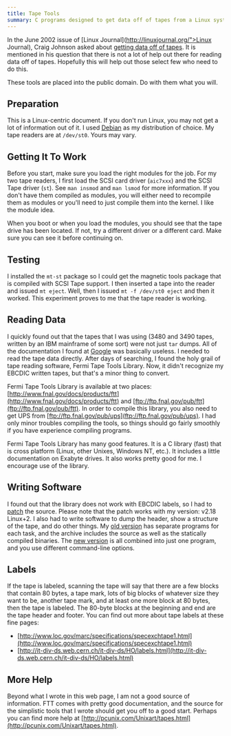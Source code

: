 ```yaml
---
title: Tape Tools
summary: C programs designed to get data off of tapes from a Linux system.  Especially geared for 3480/3490 tapes.
---
```


In the June 2002 issue of [Linux Journal](http://linuxjournal.org/">Linux Journal), Craig Johnson asked about [getting data off of tapes](http://www.linuxjournal.com/article/5972).  It is mentioned in his question that there is not a lot of help out there for reading data off of tapes.  Hopefully this will help out those select few who need to do this.

These tools are placed into the public domain.  Do with them what you will.


Preparation
-----------

This is a Linux-centric document.  If you don't run Linux, you may not get
a lot of information out of it.  I used [Debian](http://debian.org/) as my distribution of choice.  My tape readers are at `/dev/st0`.  Yours may vary.


Getting It To Work
------------------

Before you start, make sure you load the right modules for the job.  For my two tape readers, I first load the SCSI card driver (`aic7xxx`) and the SCSI Tape driver (`st`).  See `man insmod` and `man lsmod` for more information.  If you don't have them compiled as modules, you will either need to recompile them as modules or you'll need to just compile them into the kernel.  I like the module idea.

When you boot or when you load the modules, you should see that the tape drive has been located.  If not, try a different driver or a different card.  Make sure you can see it before continuing on.


Testing
-------

I installed the `mt-st` package so I could get the magnetic tools package that is compiled with SCSI Tape support.  I then inserted a tape into the reader and issued `mt eject`.  Well, then I issued `mt -f /dev/st0 eject` and then it worked.  This experiment proves to me that the tape reader is working.


Reading Data
------------

I quickly found out that the tapes that I was using (3480 and 3490 tapes, written by an IBM mainframe of some sort) were not just `tar` dumps.  All of the documentation I found at [Google](https://google.com) was basically useless.  I needed to read the tape data directly.  After days of searching, I found the holy grail of tape reading software, Fermi Tape Tools Library.  Now, it didn't recognize my EBCDIC written tapes, but that's a minor thing to convert.

Fermi Tape Tools Library is available at two places: [http://www.fnal.gov/docs/products/ftt](http://www.fnal.gov/docs/products/ftt) and [ftp://ftp.fnal.gov/pub/ftt](ftp://ftp.fnal.gov/pub/ftt).  In order to compile this library, you also need to get UPS from [ftp://ftp.fnal.gov/pub/ups](ftp://ftp.fnal.gov/pub/ups).  I had only minor troubles compiling the tools, so things should go fairly smoothly if you have experience compiling programs.

Fermi Tape Tools Library has many good features.  It is a C library (fast) that is cross platform (Linux, other Unixes, Windows NT, etc.).  It includes a little documentation on Exabyte drives.  It also works pretty good for me.  I encourage use of the library.


Writing Software
----------------

I found out that the library does not work with EBCDIC labels, so I had to [patch](ftt-patch.zip) the source.  Please note that the patch works with my version: v2.18 Linux+2.  I also had to write software to dump the header, show a structure of the tape, and do other things.  My [old version](tape-tools.tar.gz) has separate programs for each task, and the archive includes the source as well as the statically compiled binaries.  The [new version](tapetool.tar.gz) is all combined into just one program, and you use different command-line options.


Labels
------

If the tape is labeled, scanning the tape will say that there are a few blocks that contain 80 bytes, a tape mark, lots of big blocks of whatever size they want to be, another tape mark, and at least one more block at 80 bytes, then the tape is labeled.  The 80-byte blocks at the beginning and end are the tape header and footer.  You can find out more about tape labels at these fine pages:

* [http://www.loc.gov/marc/specifications/specexchtape1.html](http://www.loc.gov/marc/specifications/specexchtape1.html)
* [http://it-div-ds.web.cern.ch/it-div-ds/HO/labels.html](http://it-div-ds.web.cern.ch/it-div-ds/HO/labels.html)


More Help
---------

Beyond what I wrote in this web page, I am not a good source of information.  FTT comes with pretty good documentation, and the source for the simplistic tools that I wrote should get you off to a good start.  Perhaps you can find more help at [http://pcunix.com/Unixart/tapes.html](http://pcunix.com/Unixart/tapes.html).
